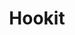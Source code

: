 ---
title: Hookit
crosslinks:
- MechanicAdvice
- legaladvice
- Justrolledintotheshop
- videos
- AskReddit
- Truckers
- Skookum
---